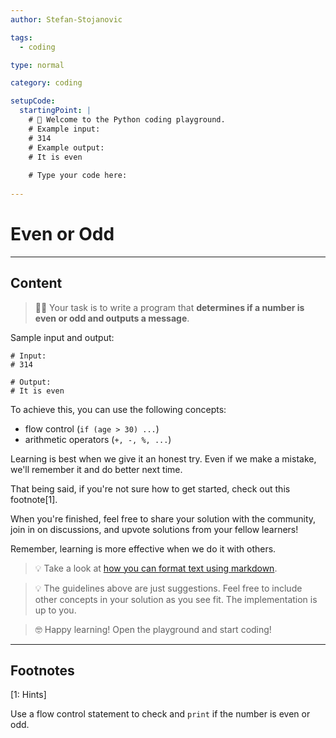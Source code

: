 ```yaml
---
author: Stefan-Stojanovic

tags:
  - coding

type: normal

category: coding

setupCode:
  startingPoint: |
    # 👋 Welcome to the Python coding playground. 
    # Example input:
    # 314
    # Example output:
    # It is even
    
    # Type your code here:
      
---
```


# Even or Odd

---

## Content

> 👩‍💻 Your task is to write a program that **determines if a number is even or odd and outputs a message**.

Sample input and output:
```plain-text
# Input:
# 314

# Output:
# It is even
```

To achieve this, you can use the following concepts:
- flow control (`if (age > 30) ...`)
- arithmetic operators (`+, -, %, ...`)

Learning is best when we give it an honest try. Even if we make a mistake, we'll remember it and do better next time.

That being said, if you're not sure how to get started, check out this footnote[1]. 

When you're finished, feel free to share your solution with the community, join in on discussions, and upvote solutions from your fellow learners!

Remember, learning is more effective when we do it with others.

> 💡 Take a look at [how you can format text using markdown](https://www.enki.com/glossary/general/markdown-formatting).

> 💡 The guidelines above are just suggestions. Feel free to include other concepts in your solution as you see fit. The implementation is up to you.

> 🤓 Happy learning! Open the playground and start coding!

---

## Footnotes

[1: Hints]

Use a flow control statement to check and `print` if the number is even or odd.

